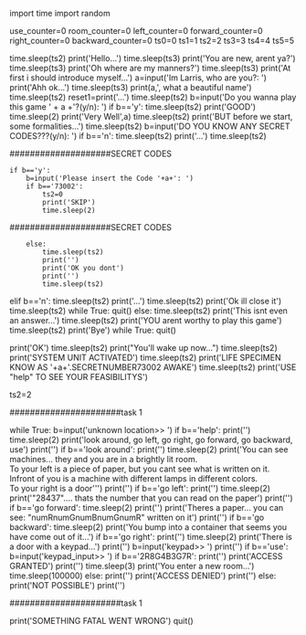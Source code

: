 import time
import random

use_counter=0
room_counter=0
left_counter=0
forward_counter=0
right_counter=0
backward_counter=0
ts0=0
ts1=1
ts2=2
ts3=3
ts4=4
ts5=5

time.sleep(ts2)
print('Hello...')
time.sleep(ts3)
print('You are new, arent ya?')
time.sleep(ts3)
print('Oh where are my manners?')
time.sleep(ts3)
print('At first i should introduce myself...')
a=input('Im Larris, who are you?: ')
print('Ahh ok...')
time.sleep(ts3)
print(a,', what a beautiful name')
time.sleep(ts2)
reset1=print('...')
time.sleep(ts2)
b=input('Do you wanna play this game ' + a +'?(y/n): ')
if b=='y':
    time.sleep(ts2)
    print('GOOD')
    time.sleep(2)
    print('Very Well',a)
    time.sleep(ts2)
    print('BUT before we start, some formalities...')
    time.sleep(ts2)
    b=input('DO YOU KNOW ANY SECRET CODES???(y/n): ')
    if b=='n':
        time.sleep(ts2)
        print('...')
        time.sleep(ts2)



####################SECRET CODES

        
    if b=='y':
        b=input('Please insert the Code '+a+': ')
        if b=='73002':
            ts2=0
            print('SKIP')
            time.sleep(2)


####################SECRET CODES



            
        else:
            time.sleep(ts2)
            print('')
            print('OK you dont')
            print('')
            time.sleep(ts2)
    

elif b=='n':
    time.sleep(ts2)
    print('...')
    time.sleep(ts2)
    print('Ok ill close it')
    time.sleep(ts2)
    while True:
        quit()
else:
    time.sleep(ts2)
    print('This isnt even an answer...')
    time.sleep(ts2)
    print('YOU arent worthy to play this game')
    time.sleep(ts2)
    print('Bye')
    while True:
        quit()
    
print('OK')
time.sleep(ts2)
print("You'll wake up now...")
time.sleep(ts2)
print('SYSTEM UNIT ACTIVATED')
time.sleep(ts2)
print('LIFE SPECIMEN KNOW AS '+a+'.SECRETNUMBER73002 AWAKE')
time.sleep(ts2)
print('USE "help" TO SEE YOUR FEASIBILITYS')

ts2=2


######################task 1

while True:
    b=input('unknown location>> ')
    if b=='help':
        print('')
        time.sleep(2)
        print('look around, go left, go right, go forward, go backward, use')
        print('')
    if b=='look around':
        print('')
        time.sleep(2)
        print('You can see machines... they and you are in a brightly lit room. \
To your left is a piece of paper, but you cant see what is written on it. \
Infront of you is a machine with different lamps in different colors. \
To your right is a door''')
        print('')
    if b=='go left':
        print('')
        time.sleep(2)
        print('"28437".... thats the number that you can read on the paper')
        print('')
    if b=='go forward':
        time.sleep(2)
        print('')
        print('Theres a paper... you can see: "numRnumGnumBnumGnumR" written on it')
        print('')
    if b=='go backward':
        time.sleep(2)
        print('You bump into a container that seems you have come out of it...')
    if b=='go right':
        print('')
        time.sleep(2)
        print('There is a door with a keypad...')
        print('')
        b=input('keypad>> ')
        print('')
        if b=='use':
            b=input('keypad_input>> ')
            if b=='2R8G4B3G7R':
                print('')
                print('ACCESS GRANTED')
                print('')
                time.sleep(3)
                print('You enter a new room...')
                time.sleep(100000)
            else:
                print('')
                print('ACCESS DENIED')
                print('')
        else:
            print('NOT POSSIBLE')
            print('')

######################task 1

print('SOMETHING FATAL WENT WRONG')
quit()
